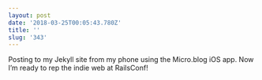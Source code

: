 ```yaml
---
layout: post
date: '2018-03-25T00:05:43.780Z'
title: ''
slug: '343'
---
```

Posting to my Jekyll site from my phone using the Micro.blog iOS app. Now I’m ready to rep the indie web at RailsConf!
